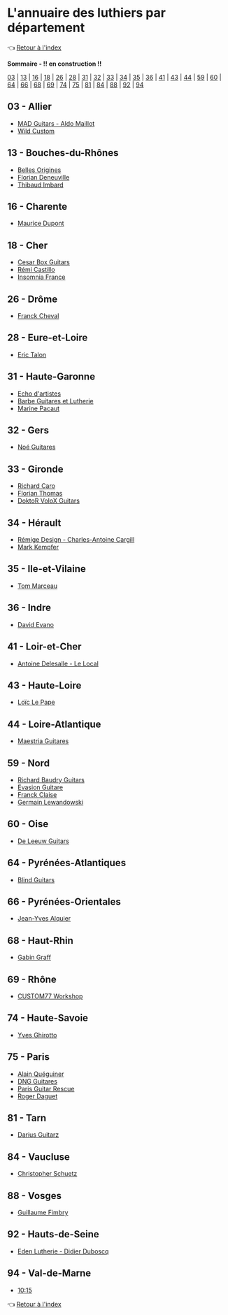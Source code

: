 # L'annuaire des luthiers par département

:point_left: [Retour à l'index](index.md)

**Sommaire - !! en construction !!**

[03](#03---allier) | [13](#13---bouches-du-rhônes) | [16](16---charente) |  [18](#18---cher) | [26](#26---drôme) | [28](#28---eure-et-loire) | [31](#31---haute-garonne) | [32](#32---gers) | [33](#33---gironde) | [34](#34---hérault) | [35](#35---ile-et-vilaine) | [36](#36---indre) | [41](#41---loir-et-cher) | [43](43---haute-loire) | [44](#44---loire-atlantique) | 
[59](#59---nord) | [60](#60---oise) | [64](#64---pyrénées-atlantiques) | [66](#66---pyrénées-orientales) | [68](#68---haut-rhin) | [69](69---rhône) | [74](#74---haute-savoie) | [75](#75---paris) | [81](#81---tarn) | [84](#84---vaucluse) |  [88](#88---vosges) | [92](#92---hauts-de-seine) | [94](#94---val-de-marne)

## 03 - Allier

* [MAD Guitars - Aldo Maillot](http://www.mad-guitars.com/)
* [Wild Custom](https://www.wildcustomguitars.com/fr/)

## 13 - Bouches-du-Rhônes

* [Belles Origines](https://www.bellesorigines.com/)
* [Florian Deneuville](https://www.facebook.com/florian.deneuville/)
* [Thibaud Imbard](https://www.facebook.com/thibaud.imbard/)

## 16 - Charente

* [Maurice Dupont](http://www.acoustic-guitars.com/)

## 18 - Cher

* [Cesar Box Guitars](http://cesarboxguitars.com/)
* [Rémi Castillo](https://remicastilloluthier.fr/)
* [Insomnia France](https://www.facebook.com/Insomniaguitare/)

## 26 - Drôme

* [Franck Cheval](http://www.chevalguitars.com/)

## 28 - Eure-et-Loire

* [Eric Talon](https://talon-guitares.com/)

## 31 - Haute-Garonne

* [Echo d'artistes](https://www.echodartistes.com/)
* [Barbe Guitares et Lutherie](https://www.facebook.com/Barbeguitares/)
* [Marine Pacaut](https://www.facebook.com/marine.pacaut.lutherie/)

## 32 - Gers

* [Noé Guitares](https://noeguitares-luthier.fr/)

## 33 - Gironde

* [Richard Caro](https://www.pagesjaunes.fr/pros/02269329)
* [Florian Thomas](https://www.facebook.com/Florian-THOMAS-Luthier-%C3%A0-Talence-33400-126916674064686/)
* [DoktoR VoloX Guitars](https://www.doktorvoloxguitars.com/)
<!-- * [Yacine Bayan](http://www.bayan-luthier.com/) -->

## 34 - Hérault

* [Rémige Design - Charles-Antoine Cargill](http://remigedesign.fr/)
* [Mark Kempfer](https://www.facebook.com/marc.kempfer)

## 35 - Ile-et-Vilaine

* [Tom Marceau](https://www.marceauguitars.com/)

## 36 - Indre

* [David Evano](https://www.facebook.com/David-EVANO-Luthier-mais-pas-que-1523846937872766/)

## 41 - Loir-et-Cher

* [Antoine Delesalle - Le Local](https://www.facebook.com/Lelocalguitare)

## 43 - Haute-Loire

* [Loïc Le Pape](https://loiclepapesteelguitars.com/)

## 44 - Loire-Atlantique

* [Maestria Guitares](https://www.facebook.com/Maestriaguitares/)

## 59 - Nord

* [Richard Baudry Guitars](https://www.facebook.com/Baudryguitars)
* [Evasion Guitare](https://evasionguitare.fr/)
* [Franck Claise](http://configurateur.claise-guitares.com/)
* [Germain Lewandowski](https://germainlewandowski.wixsite.com/luthierglguitars)

## 60 - Oise

* [De Leeuw Guitars](http://www.deleeuw-guitars.com/)

## 64 - Pyrénées-Atlantiques

* [Blind Guitars](https://www.facebook.com/blindguitars/)

## 66 - Pyrénées-Orientales

* [Jean-Yves Alquier](https://alquierguitars.com/fr/)

## 68 - Haut-Rhin

* [Gabin Graff](http://gabingraff.com/)

## 69 - Rhône

* [CUSTOM77 Workshop](https://www.custom77.com/fr/)

## 74 - Haute-Savoie

* [Yves Ghirotto](https://ghirotto-luthier.fr/)

## 75 - Paris

* [Alain Quéguiner](http://www.alain-queguiner.com)
* [DNG Guitares](https://www.dngguitares.fr/)
* [Paris Guitar Rescue](https://www.facebook.com/ParisGuitarRescue/)
* [Roger Daguet](https://www.daguetguitars.fr/)

## 81 - Tarn

* [Darius Guitarz](https://www.dariusguitarz.com/)

## 84 - Vaucluse

* [Christopher Schuetz](http://www.schuetz.fr/)

## 88 - Vosges

* [Guillaume Fimbry](https://www.facebook.com/g.fimbry)

## 92 - Hauts-de-Seine

* [Eden Lutherie - Didier Duboscq](http://www.edenlutherie.com/)

## 94 - Val-de-Marne

* [10:15](https://www.facebook.com/1015tenfifteen/)

:point_left: [Retour à l'index](index.md)
